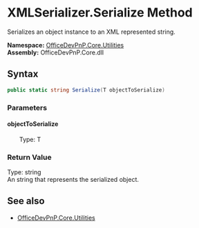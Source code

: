 # XMLSerializer.Serialize Method  
Serializes an object instance to an XML represented string.  

**Namespace:** [OfficeDevPnP.Core.Utilities](OfficeDevPnP.Core.Utilities.md)  
**Assembly:** OfficeDevPnP.Core.dll  
## Syntax
```C#
public static string Serialize(T objectToSerialize)
```
### Parameters
#### objectToSerialize  
&emsp;&emsp;Type: T  

### Return Value
Type: string  
An string that represents the serialized object.

## See also
- [OfficeDevPnP.Core.Utilities](OfficeDevPnP.Core.Utilities.md)
